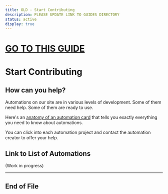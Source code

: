 ```yaml
---
title: OLD - Start Contributing
description: PLEASE UPDATE LINK TO GUIDES DIRECTORY
status: active
display: true
---
```


# [GO TO THIS GUIDE](/Website/guides/start_building.html)

# Start Contributing

## How can you help?
Automations on our site are in various levels of development. Some of them need help. Some of them are ready to use. 

Here's an [anatomy of an automation card](https://100automations.github.io/Website/guides/project_card_anatomy.html) that tells you exactly everything you need to know about automations.

You can click into each automation project and contact the automation creator to offer your help.

## Link to List of Automations
(Work in progress)

---
## End of File
